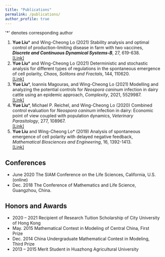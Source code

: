 ```yaml
---
title: "Publications"
permalink: /publications/
author_profile: true
---
```

'*' denotes corresponding author
1. <b>Yue Liu</b>* and Wing-Cheong Lo (2021) Stability analysis and optimal control of production-limiting disease in farm with two vaccines, <b><i>Discrete and Continuous Dynamical Systems-B</i></b>, 27, 619-638. <br>
[[Link]](https://doi.org/10.3934/dcdsb.2021058)
2. <b>Yue Liu</b>* and Wing-Cheong Lo (2021) Deterministic and stochastic analysis for different types of regulations in the spontaneous emergence of cell polarity,  <i>Chaos, Solitons and Fractals</i>, 144, 110620. <br>
[[Link]](https://doi.org/10.1016/j.chaos.2020.110620)
3. <b>Yue Liu</b>*, Ioannis Magouras, and Wing-Cheong Lo (2021) Modelling and analyzing the potential controls for <i>Neospora caninum</i> infection in dairy cattle using an epidemic approach,  <i>Complexity</i>, 2021, 5529987. <br>
[[Link]](https://doi.org/10.1155/2021/5529987)
4. <b>Yue Liu</b>*, Michael P. Reichel, and Wing-Cheong Lo (2020) Combined control evaluation for <i>Neospora caninum</i> infection in dairy: Economic point of view coupled with population dynamics,  <i>Veterinary Parasitology</i>, 277, 108967. <br>
[[Link]](https://doi.org/10.1016/j.vetpar.2019.108967)
5. <b>Yue Liu</b> and Wing-Cheong Lo* (2019) Analysis of spontaneous emergence of cell polarity with delayed negative feedback,  <i>Mathematical Biosciences and Engineering</i>, 16, 1392-1413. <br>
[[Link]](https://doi.org/10.3934/mbe.2019068)

## Conferences
* June 2020 The SIAM Conference on the Life Sciences, California, U.S.(online)
* Dec. 2018 The Conference of Mathematics and Life Science, Guangzhou, China.

## Honors and Awards
* 2020 – 2021 Recipient of Research Tuition Scholarship of City University of Hong Kong
* May. 2015 Mathematical Contest in Modeling of Central China, First Prize
* Dec. 2014 China Undergraduate Mathematical Contest in Modeling, Third Prize
* 2013 – 2015 Merit Student in Huazhong Agricultural University

